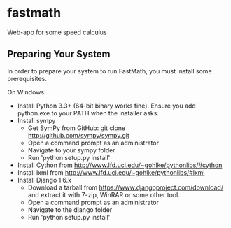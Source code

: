 fastmath
========

Web-app for some speed calculus

Preparing Your System
---------------------

In order to prepare your system to run FastMath, you must install some prerequisites.

On Windows:
* Install Python 3.3+ (64-bit binary works fine). Ensure you add python.exe to your PATH when the installer asks.
* Install sympy
   * Get SymPy from GitHub: git clone http://github.com/sympy/sympy.git
   * Open a command prompt as an administrator
   * Navigate to your sympy folder
   * Run 'python setup.py install'
* Install Cython from http://www.lfd.uci.edu/~gohlke/pythonlibs/#cython
* Install lxml from http://www.lfd.uci.edu/~gohlke/pythonlibs/#lxml
* Install Django 1.6.x
   * Download a tarball from https://www.djangoproject.com/download/ and extract it with 7-zip, WinRAR or some other tool.
   * Open a command prompt as an administrator
   * Navigate to the django folder
   * Run 'python setup.py install'




